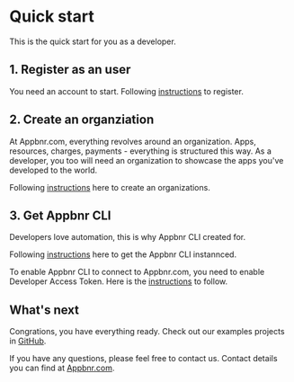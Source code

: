 # Quick start

This is the quick start for you as a developer.

## 1. Register as an user

You need an account to start. Following [instructions](https://www.appbnr.com/docs/user/register-new-user) to register.

## 2. Create an organziation

At Appbnr.com, everything revolves around an organization. Apps, resources, charges, payments - everything is structured this way.
As a developer, you too will need an organization to showcase the apps you've developed to the world.

Following [instructions](/how-to/how-to-create-an-organization.md) here to create an organizations.

## 3. Get Appbnr CLI

Developers love automation, this is why Appbnr CLI created for.

Following [instructions](../cli-getting-started.md) here to get the Appbnr CLI instannced.

To enable Appbnr CLI to connect to Appbnr.com, you need to enable Developer Access Token. Here is the [instructions](../developer-access-token.md) to follow.


## What's next

Congrations, you have everything ready. Check out our examples projects in [GitHub](https://github.com/appbnr/examples/).

If you have any questions, please feel free to contact us. Contact details you can find at [Appbnr.com](https://www.appbnr.com).
